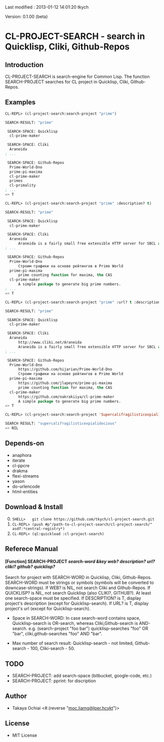 Last modified : 2013-01-12 14:01:20 tkych

Version: 0.1.00 (beta)


CL-PROJECT-SEARCH - search in Quicklisp, Cliki, Github-Repos
============================================================

Introduction
------------

CL-PROJECT-SEARCH is search-engine for Common Lisp.
The function SEARCH-PROJECT searches for CL project in Quicklisp, Cliki,
Github-Repos.


Examples
--------

```lisp
CL-REPL> (cl-project-search:search-project "prime")

SEARCH-RESULT: "prime"

 SEARCH-SPACE: Quicklisp
  cl-prime-maker

 SEARCH-SPACE: Cliki
  Araneida
; ...

 SEARCH-SPACE: Github-Repos
  Prime-World-Dno
  prime-pi-maxima
  cl-prime-maker
  primes
  cl-primality
; ...
=> T

CL-REPL> (cl-project-search:search-project "prime" :description? t)

SEARCH-RESULT: "prime"

 SEARCH-SPACE: Quicklisp
  cl-prime-maker

 SEARCH-SPACE: Cliki
  Araneida
      Araneida is a fairly small free extensible HTTP server for SBCL and many other Common Lisp implementations
; ...

 SEARCH-SPACE: Github-Repos
  Prime-World-Dno
      Строим графики на основе рейтингов в Prime World
  prime-pi-maxima
      prime counting function for maxima, the CAS
  cl-prime-maker
      A simple package to generate big prime numbers.
; ...
=> T

CL-REPL> (cl-project-search:search-project "prime" :url? t :description? t)

SEARCH-RESULT: "prime"

 SEARCH-SPACE: Quicklisp
  cl-prime-maker

 SEARCH-SPACE: Cliki
  Araneida
      http://www.cliki.net/Araneida
      Araneida is a fairly small free extensible HTTP server for SBCL and many other Common Lisp implementations
; ...

 SEARCH-SPACE: Github-Repos
  Prime-World-Dno
      https://github.com/hijarian/Prime-World-Dno
      Строим графики на основе рейтингов в Prime World
  prime-pi-maxima
      https://github.com/jlapeyre/prime-pi-maxima
      prime counting function for maxima, the CAS
  cl-prime-maker
      https://github.com/nakrakiiya/cl-prime-maker
      A simple package to generate big prime numbers.
=> T

CL-REPL> (cl-project-search:search-project 'Supercalifragilisticexpialidocious)

SEARCH RESULT: "supercalifragilisticexpialidocious"
=> NIL
```    

Depends-on
----------

- anaphora
- iterate
- cl-ppcre
- drakma
- flexi-streams
- yason
- do-urlencode
- html-entities


Download & Install
------------------

0. `SHELL>   git clone https://github.com/tkych/cl-project-search.git`
1. `CL-REPL> (push #p"/path-to-cl-project-search/cl-project-search/" asdf:*central-registry*)`
2. `CL-REPL> (ql:quickload :cl-project-search)`


Referece Manual
---------------

#### [Function] SEARCH-PROJECT _search-word_ _&key_ _web?_ _description?_ _url?_ _cliki?_ _github?_ _quicklisp?_

Search for project with SEARCH-WORD in Quicklisp, Cliki, Github-Repos.
SEARCH-WORD must be strings or symbols (symbols will be converted to downcase-strings).
If WEB? is NIL, not search Cliki and Github-Repos.
If QUICKLISP? is NIL, not search Quicklisp (also CLIKI?, GITHUB?).
At least one search-space must be specified.
If DESCRIPTION? is T, display project's description (except for Quicklisp-search).
If URL? is T, display project's url (except for Quicklisp-search).

- Space in SEARCH-WORD:
  In case search-word contains space, Quicklisp-search is OR-search,
  whereas Cliki,Github-search is AND-search.
  e.g. (search-project "foo bar")
       quicklisp-searches "foo" OR "bar",
       cliki,github-searches "foo" AND "bar".

- Max number of search result:
  Quicklisp-search - not limited,
  Github-search - 100,
  Cliki-search  -  50.


TODO
----

- SEARCH-PROJECT: add search-space (bitbucket, google-code, etc.)
- SEARCH-PROJECT: pprint: for discription


Author
------

- Takaya Ochiai  <#.(reverse "moc.liamg@lper.hcykt")>


License
-------

- MIT License

